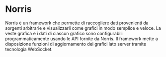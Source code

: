Norris
======

Norris è un framework che permette di raccogliere dati provenienti da sorgenti arbitrarie e visualizzarli come grafici in modo semplice e veloce. La veste grafica e i dati di ciascun grafico sono configurabili programmaticamente usando le API fornite da Norris. Il framework mette a disposizione funzioni di aggiornamento dei grafici lato server tramite tecnologia WebSocket.
